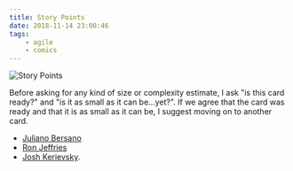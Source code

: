 ```yaml
---
title: Story Points
date: 2018-11-14 23:00:46
tags:
	- agile
	- comics
---
```


![Story Points](/images/story-points.jpg)

Before asking for any kind of size or complexity estimate, I ask "is this card ready?" and "is it as small as it can be...yet?". If we agree that the card was ready and that it is as small as it can be, I suggest moving on to another card.

- [Juliano Bersano](https://www.thoughtworks.com/insights/blog/using-points-not-point)
- [Ron Jeffries](https://ronjeffries.com/xprog/articles/the-noestimates-movement/)
- [Josh Kerievsky](https://www.industriallogic.com/blog/stop-using-story-points/).
